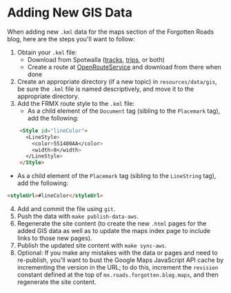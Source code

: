 # Adding New GIS Data

When adding new `.kml` data for the maps section of the Forgotten Roads blog,
here are the steps you'll want to follow:

1. Obtain your `.kml` file:
   * Download from Spotwalla
     ([tracks](https://spotwalla.com/tracks.php),
     [trips](https://spotwalla.com/trips.php), or both)
   * Create a route at
     [OpenRouteService](https://openrouteservice.org/directions) and download
     from there when done
2. Create an appropriate directory (if a new topic) in
  `resources/data/gis`, be sure the `.kml` file is named descriptively,
  and move it to the appropriate directory.
3. Add the FRMX route style to the `.kml` file:
   * As a child element of the `Document` tag (sibling to the `Placemark`
     tag), add the following:
```html
    <Style id="lineColor">
      <LineStyle>
        <color>551400AA</color>
        <width>8</width>
      </LineStyle>
    </Style>
```
   * As a child element of the `Placemark` tag (sibling to the `LineString`
     tag), add the following:
```html
<styleUrl>#lineColor</styleUrl>
```
4. Add and commit the file using `git`.
5. Push the data with `make publish-data-aws`.
6. Regenerate the site content (to create the new `.html` pages for the
   added GIS data as well as to update the maps index page to include links
   to those new pages).
7. Publish the updated site content with `make sync-aws`.
8. Optional: If you make any mistakes with the data or pages and need to
   re-publish, you'll want to bust the Google Maps JavaScript API cache by
   incrementing the version in the URL; to do this, increment the `revision`
   constant defined at the top of `mx.roads.forgotten.blog.maps`, and then
   regenerate the site content.

